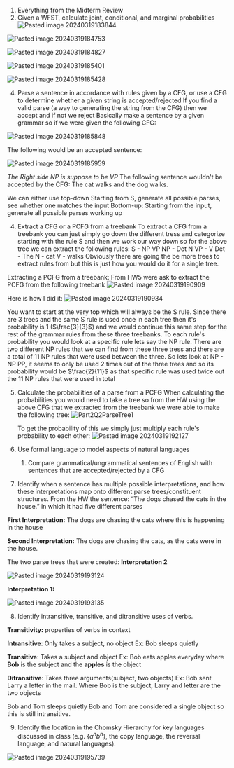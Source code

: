 1) Everything from the Midterm Review
2) Given a WFST, calculate joint, conditional, and marginal probabilities
![Pasted image 20240319183844](https://github.com/BatChest/Winter2024/assets/90287766/88203ab9-e8e1-4242-800a-987dbeb42f8d)

![Pasted image 20240319184753](https://github.com/BatChest/Winter2024/assets/90287766/cb0e1a49-f6e9-42a8-8263-db3d94015dbe)

![Pasted image 20240319184827](https://github.com/BatChest/Winter2024/assets/90287766/24a73073-7777-4563-8037-e5356bb4fcdc)

![Pasted image 20240319185401](https://github.com/BatChest/Winter2024/assets/90287766/720b6e65-186e-43d6-b2fc-656e723539ce)

![Pasted image 20240319185428](https://github.com/BatChest/Winter2024/assets/90287766/e473098b-1398-42f7-831c-18673721b459)


4) Parse a sentence in accordance with rules given by a CFG, or use a CFG to determine whether a given string is accepted/rejected 
If you find a valid parse (a way to generating the string from the CFG) then we accept and if not we reject
Basically make a sentence by a given grammar so if we were given the following CFG:

![Pasted image 20240319185848](https://github.com/BatChest/Winter2024/assets/90287766/2a840b4e-4f92-4792-9be3-b27fd788ff41)

The following would be an accepted sentence:

![Pasted image 20240319185959](https://github.com/BatChest/Winter2024/assets/90287766/3a45c875-79fa-4d99-a42a-d674c501ac04)

*The Right side NP is suppose to be VP*
The following sentence wouldn't be accepted by the CFG:
The cat walks and the dog walks.

We can either use top-down
	Starting from S, generate all possible parses, see whether one matches the input 
Bottom-up:
	Starting from the input, generate all possible parses working up

4) Extract a CFG or a PCFG from a treebank
To extract a CFG from a treebank you can just simply go down the different tress and categorize starting with the rule S and then we work our way down so for the above tree we can extract the following rules:
S - NP VP
NP - Det N
VP - V
Det - The 
N - cat
V - walks
Obviously there are going the be more trees to extract rules from but this is just how you would do it for a single tree.

Extracting a PCFG from a treebank:
From HW5 were ask to extract the PCFG from the following treebank
![Pasted image 20240319190909](https://github.com/BatChest/Winter2024/assets/90287766/6a3791f5-39d5-45be-bc44-5b9562420b96)

Here is how I did it:
![Pasted image 20240319190934](https://github.com/BatChest/Winter2024/assets/90287766/acc70a22-3f2e-43d1-ae1f-42cc4f22b292)

You want to start at the very top which will always be the S rule. Since there are 3 trees and the same S rule is used once in each tree then it's probability is 1 ($\frac{3}{3}$) and we would continue this same step for the rest of the grammar rules from these three treebanks.
To each rule's probability you would look at a specific rule lets say the NP rule. There are two different NP rules that we can find from these three tress and there are a total of 11 NP rules that were used between the three. So lets look at NP - NP PP, it seems to only be used 2 times out of the three trees and so its probability would be $\frac{2}{11}$ as that specific rule was used twice out the 11 NP rules that were used in total

5) Calculate the probabilities of a parse from a PCFG
   When calculating the probabilities you would need to take a tree so from the HW using the above CFG that we extracted from the treebank we were able to make the following tree:
   ![Part2Q2ParseTree1](https://github.com/BatChest/Winter2024/assets/90287766/6611ced8-72f0-492a-a8ca-4136256c3864)

   To get the probability of this we simply just multiply each rule's probability to each other:
   ![Pasted image 20240319192127](https://github.com/BatChest/Winter2024/assets/90287766/2cd42e0c-6212-47b2-989a-65e96c598f59)

   
7) Use formal language to model aspects of natural languages
	1) Compare grammatical/ungrammatical sentences of English with sentences that are accepted/rejected by a CFG


8) Identify when a sentence has multiple possible interpretations, and how these interpretations map onto different parse trees/constituent structures.
From the HW the sentence: “The dogs chased the cats in the house.” in which it had five different parses

**First Interpretation:** The dogs are chasing the cats where this is happening in the house

**Second Interpretation:** The dogs are chasing the cats, as the cats were in the house. 

The two parse trees that were created:
**Interpretation 2**

![Pasted image 20240319193124](https://github.com/BatChest/Winter2024/assets/90287766/78883059-877e-421b-9c92-b175978e582f)

**Interpretation 1:**

![Pasted image 20240319193135](https://github.com/BatChest/Winter2024/assets/90287766/5debbe57-fe0f-4522-847e-aec7f8ad8c4f)


8) Identify intransitive, transitive, and ditransitive uses of verbs.

**Transitivity:** properties of verbs in context

**Intransitive**: Only takes a subject, no object
Ex: Bob sleeps quietly 

**Transitive**: Takes a subject and object
Ex: Bob eats apples everyday
where **Bob** is the subject and the **apples** is the object

**Ditransitive**: Takes three arguments(subject, two objects)
Ex: Bob sent Larry a letter in the mail.
Where Bob is the subject, Larry and letter are the two objects

Bob and Tom sleeps quietly
Bob and Tom are considered a single object so this is still intransitive. 

9) Identify the location in the Chomsky Hierarchy for key languages discussed in class (e.g. {$a^nb^n$}, the copy language, the reversal language, and natural languages).

![Pasted image 20240319195739](https://github.com/BatChest/Winter2024/assets/90287766/e8b98034-3fa1-4744-b54e-aaa3c592fba0)




